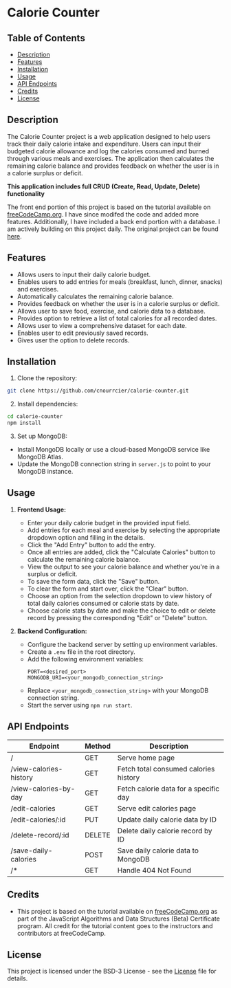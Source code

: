 # Calorie Counter

## Table of Contents

- [Description](#description)
- [Features](#features)
- [Installation](#installation)
- [Usage](#usage)
- [API Endpoints](#api-endpoints)
- [Credits](#credits)
- [License](#license)

## Description
The Calorie Counter project is a web application designed to help users track their daily calorie intake and expenditure. Users can input their budgeted calorie allowance and log the calories consumed and burned through various meals and exercises. The application then calculates the remaining calorie balance and provides feedback on whether the user is in a calorie surplus or deficit.

**This application includes full CRUD (Create, Read, Update, Delete) functionality**

The front end portion of this project is based on the tutorial available on [freeCodeCamp.org](https://www.freecodecamp.org/). I have since modifed the code and added more features. Additionally, I have included a back end portion with a database. I am actively building on this project daily. The original project can be found [here](https://www.freecodecamp.org/learn/javascript-algorithms-and-data-structures-v8/).

## Features
- Allows users to input their daily calorie budget.
- Enables users to add entries for meals (breakfast, lunch, dinner, snacks) and exercises.
- Automatically calculates the remaining calorie balance.
- Provides feedback on whether the user is in a calorie surplus or deficit.
- Allows user to save food, exercise, and calorie data to a database.
- Provides option to retrieve a list of total calories for all recorded dates.
- Allows user to view a comprehensive dataset for each date.
- Enables user to edit previously saved records.
- Gives user the option to delete records.

## Installation

1. Clone the repository:

```bash
git clone https://github.com/cnourrcier/calorie-counter.git
```

2. Install dependencies:

```bash
cd calorie-counter
npm install
```

3. Set up MongoDB:
- Install MongoDB locally or use a cloud-based MongoDB service like MongoDB Atlas.
- Update the MongoDB connection string in `server.js` to point to your MongoDB instance.

## Usage

1. **Frontend Usage:**
    - Enter your daily calorie budget in the provided input field.
    - Add entries for each meal and exercise by selecting the appropriate dropdown option and filling in the details.
    - Click the "Add Entry" button to add the entry.
    - Once all entries are added, click the "Calculate Calories" button to calculate the remaining calorie balance.
    - View the output to see your calorie balance and whether you're in a surplus or deficit.
    - To save the form data, click the "Save" button.
    - To clear the form and start over, click the "Clear" button.
    - Choose an option from the selection dropdown to view history of total daily calories consumed or calorie stats by date.
    - Choose calorie stats by date and make the choice to edit or delete record by pressing the corresponding "Edit" or "Delete" button.

2. **Backend Configuration:**
    - Configure the backend server by setting up environment variables.
    - Create a `.env` file in the root directory.
    - Add the following environment variables:
        ```
        PORT=<desired_port>
        MONGODB_URI=<your_mongodb_connection_string>
        ```
    - Replace `<your_mongodb_connection_string>` with your MongoDB connection string.
    - Start the server using `npm run start`.


## API Endpoints

| Endpoint                  | Method | Description                             |
|---------------------------|--------|-----------------------------------------|
| /                         | GET    | Serve home page                         |
| /view-calories-history    | GET    | Fetch total consumed calories history   |
| /view-calories-by-day     | GET    | Fetch calorie data for a specific day   |
| /edit-calories            | GET    | Serve edit calories page               |
| /edit-calories/:id        | PUT    | Update daily calorie data by ID        |
| /delete-record/:id        | DELETE | Delete daily calorie record by ID       |
| /save-daily-calories      | POST   | Save daily calorie data to MongoDB     |
| /*                        | GET    | Handle 404 Not Found                   |


## Credits
- This project is based on the tutorial available on [freeCodeCamp.org](https://www.freecodecamp.org/) as part of the JavaScript Algorithms and Data Structures (Beta) Certificate program. All credit for the tutorial content goes to the instructors and contributors at freeCodeCamp.

## License
This project is licensed under the BSD-3 License - see the [License](LICENSE) file for details. 



